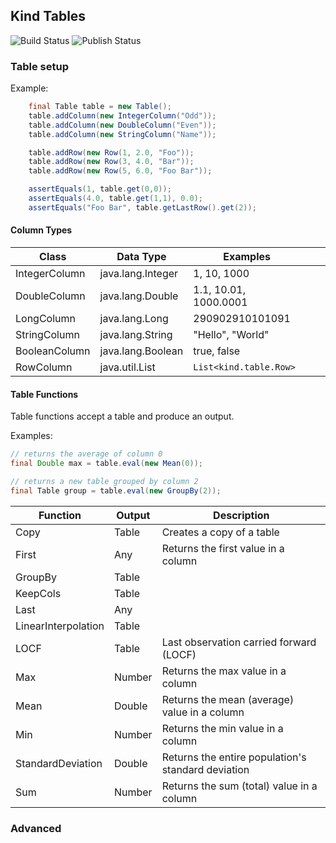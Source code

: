 ## Kind Tables
![Build Status](https://github.com/ekimeel/kind-table/workflows/Build/badge.svg?branch=main)
![Publish Status](https://github.com/ekimeel/kind-table/workflows/Publish/badge.svg?branch=main)

### Table setup


Example: 
```java
    final Table table = new Table();
    table.addColumn(new IntegerColumn("Odd"));
    table.addColumn(new DoubleColumn("Even"));
    table.addColumn(new StringColumn("Name"));

    table.addRow(new Row(1, 2.0, "Foo"));
    table.addRow(new Row(3, 4.0, "Bar"));
    table.addRow(new Row(5, 6.0, "Foo Bar"));

    assertEquals(1, table.get(0,0));
    assertEquals(4.0, table.get(1,1), 0.0);
    assertEquals("Foo Bar", table.getLastRow().get(2));

```

#### Column Types
| Class         | Data Type  | Examples|   |   |
|---------------|---|---|---|---|
| IntegerColumn |java.lang.Integer| 1, 10, 1000 |   |   |
| DoubleColumn  |java.lang.Double| 1.1, 10.01, 1000.0001 |   |   |
| LongColumn    |java.lang.Long| 290902910101091 |   |   |
| StringColumn  |java.lang.String| "Hello", "World"|   |   |
| BooleanColumn |java.lang.Boolean| true, false|   |   |
| RowColumn     |java.util.List| ```List<kind.table.Row>``` |

#### Table Functions
Table functions accept a table and produce an output. 

Examples:
```java
// returns the average of column 0
final Double max = table.eval(new Mean(0));

// returns a new table grouped by column 2
final Table group = table.eval(new GroupBy(2));
```


| Function         | Output   | Description   |   
|---------------|---|---|
| Copy |Table |Creates a copy of a table|
| First |Any|Returns the first value in a column |   |
| GroupBy  |Table| |
| KeepCols    |Table|   | 
| Last  |Any|   |
| LinearInterpolation |Table|   |
| LOCF |Table|Last observation carried forward (LOCF)| 
| Max | Number | Returns the max value in a column |
| Mean | Double | Returns the mean (average) value in a column |
| Min | Number | Returns the min value in a column |
| StandardDeviation | Double | Returns the entire population's standard deviation |
| Sum | Number | Returns the sum (total) value in a column |

### Advanced
